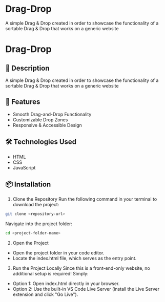 # Drag-Drop
A simple Drag & Drop created in order to showcase the functionality of a sortable Drag &amp; Drop that works on a generic website

# Drag-Drop

## 📝 Description

A simple Drag & Drop created in order to showcase the functionality of a sortable Drag &amp; Drop that works on a generic website

## 🚀 Features

- Smooth Drag-and-Drop Functionality
- Customizable Drop Zones
- Responsive & Accessible Design

## 🛠️ Technologies Used

- HTML
- CSS
- JavaScript

## 📦 Installation

1. Clone the Repository
Run the following command in your terminal to download the project:

```bash
git clone <repository-url>

```

Navigate into the project folder:

```bash
cd <project-folder-name>

```

2. Open the Project
- Open the project folder in your code editor.
- Locate the index.html file, which serves as the entry point.
3. Run the Project Locally
Since this is a front-end-only website, no additional setup is required! Simply:
- Option 1: Open index.html directly in your browser.
- Option 2: Use the built-in VS Code Live Server (install the Live Server extension and click "Go Live").
